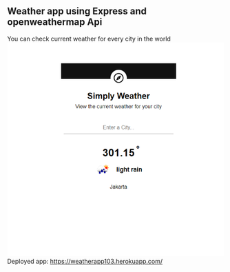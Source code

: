 ## Weather app using Express and openweathermap Api

You can check current weather for every city in the world
![weather app](./WeatherApp.png)
Deployed app: https://weatherapp103.herokuapp.com/
